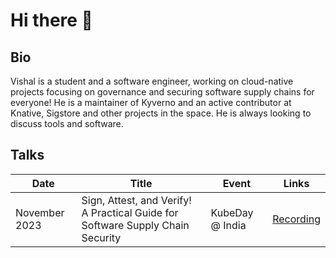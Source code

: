 # Hi there 👋

## Bio

Vishal is a student and a software engineer, working on cloud-native projects focusing on governance and
securing software supply chains for everyone! He is a maintainer of Kyverno and an active contributor at Knative, 
Sigstore and other projects in the space. He is always looking to discuss tools and software.


## Talks

| Date           | Title                                                                      | Event                                                                                           | Links                                                                                       |
| -------------- | -------------------------------------------------------------------------- | ----------------------------------------------------------------------------------------------- | ------------------------------------------------------------------------------------------- |
| November 2023 | Sign, Attest, and Verify! A Practical Guide for Software Supply Chain Security| KubeDay @ India | [Recording](https://www.youtube.com/watch?v=vw_MsSZUZd0) |